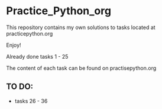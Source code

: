 # Practice_Python_org
This repository contains my own solutions to tasks located at practicepython.org

Enjoy!

Already done tasks 1 - 25

The content of each task can be found on practisepython.org

## TO DO:
- tasks 26 - 36
